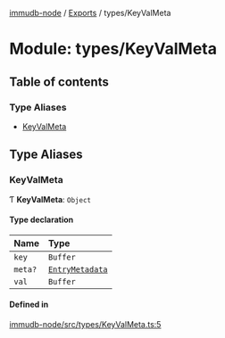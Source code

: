 [immudb-node](../README.md) / [Exports](../modules.md) / types/KeyValMeta

# Module: types/KeyValMeta

## Table of contents

### Type Aliases

- [KeyValMeta](types_KeyValMeta.md#keyvalmeta)

## Type Aliases

### KeyValMeta

Ƭ **KeyValMeta**: `Object`

#### Type declaration

| Name | Type |
| :------ | :------ |
| `key` | `Buffer` |
| `meta?` | [`EntryMetadata`](types_EntryMeta.md#entrymetadata) |
| `val` | `Buffer` |

#### Defined in

[immudb-node/src/types/KeyValMeta.ts:5](https://github.com/user3232/node-immu-db/blob/30c0d74/immudb-node/src/types/KeyValMeta.ts#L5)
